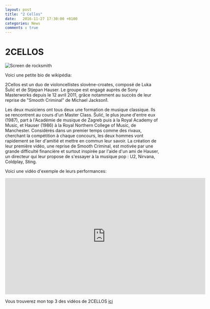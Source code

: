 ```yaml
---
layout: post
title: "2 Cellos"
date:   2016-11-27 17:30:00 +0100
categories: News
comments : true
---
```

# 2CELLOS

![Screen de rocksmith](/images/cellos.jpg)

Voici une petite bio de wikipédia:

2Cellos est un duo de violoncellistes slovène-croates, composé de Luka Šulić et de Stjepan Hauser. 
Le groupe est engagé auprès de Sony Masterworks depuis le 12 avril 2011, grâce notamment au succès de leur reprise de "Smooth Criminal" de Michael Jackson1. 

Les deux musiciens ont tous deux une formation de musique classique. 
Ils se rencontrent au cours d'un Master Class. Šulić, le plus jeune d'entre eux (1987), 
part à l'Académie de musique de Zagreb puis à la Royal Academy of Music, et Hauser (1986) à la Royal Northern College of Music, de Manchester.
Considérés dans un premier temps comme des rivaux, cherchant la compétition à chaque concours, 
les deux hommes vont rapidement se lier d'amitié et mettre en commun leur savoir. 
La création de leur première vidéo, une reprise de Smooth Criminal, 
est motivée par une grande difficulté financière et surtout inspirée par l'aide d'un ami de Hauser, 
un directeur qui leur propose de s'essayer à la musique pop : U2, Nirvana, Coldplay, Sting.

Voici une vidéo d'exemple de leurs performances:

<iframe width="654" height="380" src="https://www.youtube.com/embed/Mx0xCI1jaUM" frameborder="0" allowfullscreen></iframe>

Vous trouverez mon top 3 des vidéos de 2CELLOS [ici](/playlist/index.html)
